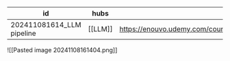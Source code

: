 
| id                        | hubs    | source                                                                    |
| ------------------------- | ------- | ------------------------------------------------------------------------- |
| 202411081614_LLM pipeline | [[LLM]] | https://enouvo.udemy.com/course/langchain/learn/lecture/40592700#overview |
![[Pasted image 20241108161404.png]]